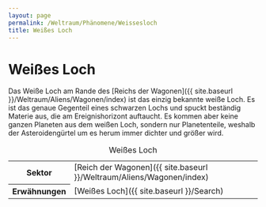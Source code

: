 ```yaml
---
layout: page
permalink: /Weltraum/Phänomene/Weissesloch
title: Weißes Loch
---
```



# Weißes Loch


Das Weiße Loch am Rande des [Reichs der Wagonen]({{ site.baseurl }}/Weltraum/Aliens/Wagonen/index) ist das einzig bekannte weiße Loch. Es ist das genaue Gegenteil eines schwarzen Lochs und spuckt beständig Materie aus, die am Ereignishorizont auftaucht. Es kommen aber keine ganzen Planeten aus dem weißen Loch, sondern nur Planetenteile, weshalb der Asteroidengürtel um es herum immer dichter und größer wird.


<aside>
<table data-type="phaenomen">
<caption>Weißes Loch</caption>
<tbody>
<tr><th>Sektor</th><td>[Reich der Wagonen]({{ site.baseurl }}/Weltraum/Aliens/Wagonen/index)</td></tr>
<tr><th>Erwähnungen</th><td>[Weißes Loch]({{ site.baseurl }}/Search)</td></tr>
</tbody>
</table>

</aside>

